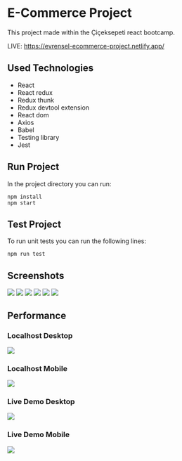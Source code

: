 # E-Commerce Project

This project made within the Çiçeksepeti react bootcamp.

LIVE: https://evrensel-ecommerce-project.netlify.app/

## Used Technologies

- React
- React redux
- Redux thunk
- Redux devtool extension
- React dom
- Axios
- Babel
- Testing library
- Jest

## Run Project

In the project directory you can run:

```console
npm install
npm start
```

## Test Project

To run unit tests you can run the following lines:

```console
npm run test
```

## Screenshots

![](./readme/home.webp)
![](./readme/product-detail.webp)
![](./readme/myaccount.webp)
![](./readme/sign-in.webp)
![](./readme/add-product.webp)
![](./readme/add-product-image.webp)

## Performance

### Localhost Desktop

![](./readme/localhostDesktop.PNG)

### Localhost Mobile

![](./readme/localhostMobile.PNG)

### Live Demo Desktop

![](./readme/liveDemoDesktop.PNG)

### Live Demo Mobile

![](./readme/liveDemoMobile.PNG)
